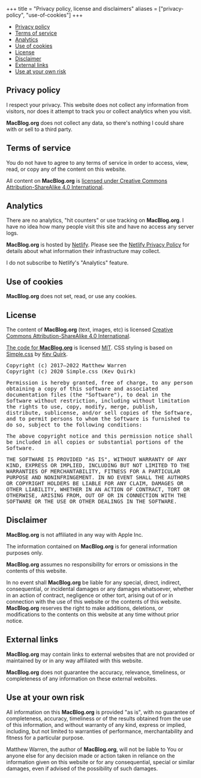 +++
title = "Privacy policy, license and disclaimers"
aliases = ["privacy-policy", "use-of-cookies"]
+++

- [Privacy policy](#privacy-policy)
- [Terms of service](#terms-of-service)
- [Analytics](#analytics)
- [Use of cookies](#use-of-cookies)
- [License](#license)
- [Disclaimer](#disclaimer)
- [External links](#external-links)
- [Use at your own risk](#use-at-your-own-risk)

## Privacy policy

I respect your privacy. This website does not collect any information from
visitors, nor does it attempt to track you or collect analytics when you visit.

**MacBlog.org** does not collect any data, so there's nothing I could share with
or sell to a third party.

## Terms of service

You do not have to agree to any terms of service in order to access, view, read,
or copy any of the content on this website.

All content on **MacBlog.org** is [licensed under Creative Commons
Attribution-ShareAlike 4.0 International](#license).

## Analytics

There are no analytics, "hit counters" or use tracking on **MacBlog.org**. I
have no idea how many people visit this site and have no access any server logs.

**MacBlog.org** is hosted by [Netlify][netlify]. Please see the
[Netlify Privacy Policy][netlifypp] for details about what information their
infrastructure may collect.

I do not subscribe to Netlify's "Analytics" feature.

## Use of cookies

**MacBlog.org** does not set, read, or use any cookies.

## License

The content of **MacBlog.org** (text, images, etc) is licensed
[Creative Commons Attribution-ShareAlike 4.0 International][ccbysa].

[The code for **MacBlog.org**][git] is licensed [MIT][mit]. CSS styling is based
on [Simple.css][simple] by [Kev Quirk][kev].

<tt>Copyright (c) 2017–2022 Matthew Warren<br>
Copyright (c) 2020 Simple.css (Kev Quirk)

Permission is hereby granted, free of charge, to any person obtaining a copy of
this software and associated documentation files (the "Software"), to deal in
the Software without restriction, including without limitation the rights to
use, copy, modify, merge, publish, distribute, sublicense, and/or sell copies of
the Software, and to permit persons to whom the Software is furnished to do so,
subject to the following conditions:

The above copyright notice and this permission notice shall be included in all
copies or substantial portions of the Software.

THE SOFTWARE IS PROVIDED "AS IS", WITHOUT WARRANTY OF ANY KIND, EXPRESS OR
IMPLIED, INCLUDING BUT NOT LIMITED TO THE WARRANTIES OF MERCHANTABILITY, FITNESS
FOR A PARTICULAR PURPOSE AND NONINFRINGEMENT. IN NO EVENT SHALL THE AUTHORS OR
COPYRIGHT HOLDERS BE LIABLE FOR ANY CLAIM, DAMAGES OR OTHER LIABILITY, WHETHER
IN AN ACTION OF CONTRACT, TORT OR OTHERWISE, ARISING FROM, OUT OF OR IN
CONNECTION WITH THE SOFTWARE OR THE USE OR OTHER DEALINGS IN THE SOFTWARE.
</tt>

## Disclaimer

**MacBlog.org** is not affiliated in any way with Apple Inc.

The information contained on **MacBlog.org** is for general information purposes
only.

**MacBlog.org** assumes no responsibility for errors or omissions in the
contents of this website.

In no event shall **MacBlog.org** be liable for any special, direct, indirect,
consequential, or incidental damages or any damages whatsoever, whether in an
action of contract, negligence or other tort, arising out of or in connection
with the use of this website or the contents of this website. **MacBlog.org**
reserves the right to make additions, deletions, or modifications to the
contents on this website at any time without prior notice.

## External links

**MacBlog.org** may contain links to external websites that are not provided or
maintained by or in any way affiliated with this website.

**MacBlog.org** does not guarantee the accuracy, relevance, timeliness, or
completeness of any information on these external websites.

## Use at your own risk

All information on this **MacBlog.org** is provided "as is", with no guarantee
of completeness, accuracy, timeliness or of the results obtained from the use of
this information, and without warranty of any kind, express or implied,
including, but not limited to warranties of performance, merchantability and
fitness for a particular purpose.

Matthew Warren, the author of **MacBlog.org**, will not be liable to You or
anyone else for any decision made or action taken in reliance on the information
given on this website or for any consequential, special or similar damages, even
if advised of the possibility of such damages.


[netlify]: <https://www.netlify.com>
[netlifypp]: <https://www.netlify.com/privacy/>
[ccbysa]: <https://creativecommons.org/licenses/by-sa/4.0/>
[git]: <https://github.com/haircut/macblog>
[mit]: <https://opensource.org/licenses/MIT>
[simple]: <https://simplecss.org>
[kev]: <https://kevq.uk>

